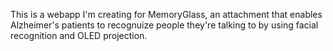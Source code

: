 This is a webapp I'm creating for MemoryGlass, an attachment that enables Alzheimer's patients to recognuize people they're talking to by using facial recognition and OLED projection.
